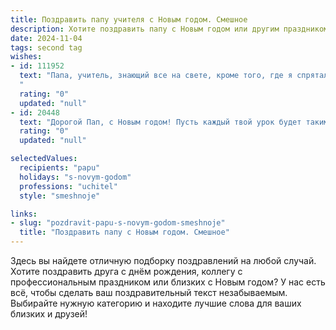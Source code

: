 ```yaml
---
title: Поздравить папу учителя с Новым годом. Смешное
description: Хотите поздравить папу с Новым годом или другим праздником? Наш ИИ создаст незабываемое поздравление, а вы обязательно выделитесь среди других.  
date: 2024-11-04
tags: second tag
wishes:
- id: 111952
  text: "Папа, учитель, знающий все на свете, кроме того, где я спрятал конфеты! С Новым годом! Пусть в новом году ваши ученики будут такими же послушными, как… ну, почти такими же, как я!  Желаю Вам крепкого здоровья, чтобы хватило сил проверять горы тетрадей, и океана терпения — хотя бы на одну четверть!  С Новым годом!
  "
  rating: "0"
  updated: "null"
- id: 20448
  text: "Дорогой Пап, с Новым годом! Пусть каждый твой урок будет таким же ярким и незабываемым, как салют на новогоднем празднике. Пусть твои ученики будут такими же умными и любознательными, как снежинки в зимнем небе. И пусть каждый твой день будет наполнен радостью и смехом, ведь ты – лучший учитель, который умеет превратить даже самый сложный предмет в увлекательное приключение! С Новым годом, Пап, ты – настоящий мастер своего дела!"
  rating: "0"
  updated: "null"

selectedValues:
  recipients: "papu"
  holidays: "s-novym-godom"
  professions: "uchitel"
  style: "smeshnoje"

links:
- slug: "pozdravit-papu-s-novym-godom-smeshnoje"
  title: "Поздравить папу с Новым годом. Смешное"
---
```


Здесь вы найдете отличную подборку поздравлений на любой случай.
Хотите поздравить друга с днём рождения, коллегу с профессиональным праздником или близких с Новым годом? У нас есть всё, чтобы сделать ваш поздравительный текст незабываемым. Выбирайте нужную категорию и находите лучшие слова для ваших близких и друзей!
